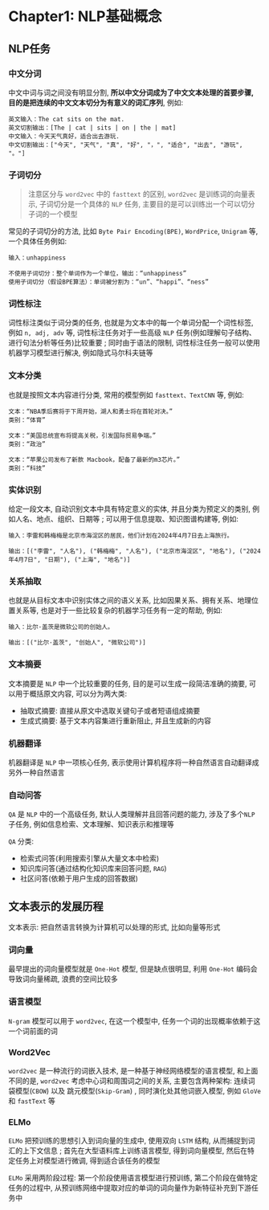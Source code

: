 # Chapter1: NLP基础概念

## NLP任务

### 中文分词

中文中词与词之间没有明显分割, **所以中文分词成为了中文文本处理的首要步骤, 目的是把连续的中文文本切分为有意义的词汇序列**,  例如:

```text
英文输入：The cat sits on the mat.
英文切割输出：[The | cat | sits | on | the | mat]
中文输入：今天天气真好，适合出去游玩.
中文切割输出：["今天", "天气", "真", "好", "，", "适合", "出去", "游玩", "。"]
```

### 子词切分

> 注意区分与 `word2vec` 中的 `fasttext` 的区别, `word2vec` 是训练词的向量表示, 子词切分是一个具体的 `NLP`  任务, 主要目的是可以训练出一个可以切分子词的一个模型

常见的子词切分的方法, 比如 `Byte Pair Encoding(BPE)`, `WordPrice`, `Unigram` 等, 一个具体任务例如:

```Text
输入：unhappiness

不使用子词切分：整个单词作为一个单位，输出：“unhappiness”
使用子词切分（假设BPE算法）：单词被分割为：“un”、“happi”、“ness”
```

### 词性标注

词性标注类似于词分类的任务, 也就是为文本中的每一个单词分配一个词性标签, 例如 `n, adj, adv` 等, 词性标注任务对于一些高级 `NLP` 任务(例如理解句子结构、进行句法分析等任务)比较重要 ; 同时由于语法的限制, 词性标注任务一般可以使用机器学习模型进行解决, 例如隐式马尔科夫链等 

### 文本分类

也就是按照文本内容进行分类, 常用的模型例如 `fasttext、TextCNN` 等, 例如:

```text
文本：“NBA季后赛将于下周开始，湖人和勇士将在首轮对决。”
类别：“体育”

文本：“美国总统宣布将提高关税，引发国际贸易争端。”
类别：“政治”

文本：“苹果公司发布了新款 Macbook，配备了最新的m3芯片。”
类别：“科技”
```

### 实体识别

给定一段文本, 自动识别文本中具有特定意义的实体, 并且分类为预定义的类别, 例如人名、地点、组织、日期等 ; 可以用于信息提取、知识图谱构建等, 例如:

```Text
输入：李雷和韩梅梅是北京市海淀区的居民，他们计划在2024年4月7日去上海旅行。

输出：[("李雷", "人名"), ("韩梅梅", "人名"), ("北京市海淀区", "地名"), ("2024年4月7日", "日期"), ("上海", "地名")]
```

### 关系抽取

也就是从目标文本中识别实体之间的语义关系, 比如因果关系、拥有关系、地理位置关系等, 也是对于一些比较复杂的机器学习任务有一定的帮助, 例如:

```Text
输入：比尔·盖茨是微软公司的创始人。

输出：[("比尔·盖茨", "创始人", "微软公司")]
```

### 文本摘要

文本摘要是 `NLP` 中一个比较重要的任务, 目的是可以生成一段简洁准确的摘要, 可以用于概括原文内容, 可以分为两大类:

- 抽取式摘要: 直接从原文中选取关键句子或者短语组成摘要
- 生成式摘要: 基于文本内容集进行重新阻止, 并且生成新的内容

### 机器翻译

机器翻译是 `NLP` 中一项核心任务, 表示使用计算机程序将一种自然语言自动翻译成另外一种自然语言

### 自动问答

`QA` 是 `NLP` 中的一个高级任务, 默认人类理解并且回答问题的能力, 涉及了多个`NLP`子任务, 例如信息检索、文本理解、知识表示和推理等

`QA` 分类:  

- 检索式问答(利用搜索引擎从大量文本中检索)
- 知识库问答(通过结构化知识库来回答问题, `RAG`)
- 社区问答(依赖于用户生成的回答数据)

## 文本表示的发展历程

文本表示: 把自然语言转换为计算机可以处理的形式, 比如向量等形式

### 词向量

最早提出的词向量模型就是 `One-Hot` 模型,  但是缺点很明显, 利用  `One-Hot` 编码会导致词向量稀疏, 浪费的空间比较多

### 语言模型

`N-gram` 模型可以用于 `word2vec`, 在这一个模型中, 任务一个词的出现概率依赖于这一个词前面的词

### Word2Vec

`word2vec` 是一种流行的词嵌入技术, 是一种基于神经网络模型的语言模型,  和上面不同的是, `word2vec` 考虑中心词和周围词之间的关系, 主要包含两种架构: 连续词袋模型(`CBOW`) 以及 跳元模型(`Skip-Gram`) , 同时演化处其他词嵌入模型, 例如 `GloVe` 和 `fastText` 等

### ELMo

`ELMo` 把预训练的思想引入到词向量的生成中, 使用双向 `LSTM` 结构, 从而捕捉到词汇的上下文信息 ; 首先在大型语料库上训练语言模型, 得到词向量模型, 然后在特定任务上对模型进行微调, 得到适合该任务的模型

`ELMo` 采用两阶段过程: 第一个阶段使用语言模型进行预训练, 第二个阶段在做特定任务的过程中, 从预训练网络中提取对应的单词的词向量作为新特征补充到下游任务中

























